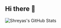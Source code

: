 ## Hi there 👋

<!--
**Shreyas-Patil-11/Shreyas-Patil-11** is a ✨ _special_ ✨ repository because its `README.md` (this file) appears on your GitHub profile.

Here are some ideas to get you started:

- 🔭 I’m currently working on ...
- 🌱 I’m currently learning ...
- 👯 I’m looking to collaborate on ...
- 🤔 I’m looking for help with ...
- 💬 Ask me about ...
- 📫 How to reach me: ...
- 😄 Pronouns: ...
- ⚡ Fun fact: ...
-->

![Shreyas's GitHub Stats](https://github-readme-stats.vercel.app/api?username=Shreyas-Patil-11&show_icons=true&theme=dark)
